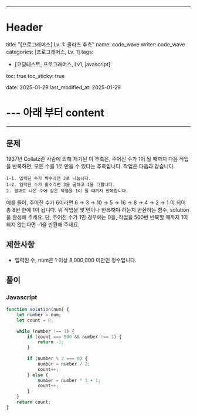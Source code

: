 
---
# Header
title: "[프로그래머스] Lv. 1: 콜라츠 추측"
name: code_wave
writer: code_wave
categories: [프로그래머스, Lv. 1]
tags:
- [코딩테스트, 프로그래머스, Lv1, javascript]

toc: true
toc_sticky: true

date: 2025-01-29
last_modified_at: 2025-01-29

# --- 아래 부터 content
---

## 문제
1937년 Collatz란 사람에 의해 제기된 이 추측은, 주어진 수가 1이 될 때까지 다음 작업을 반복하면, 모든 수를 1로 만들 수 있다는 추측입니다. 작업은 다음과 같습니다.

```
1-1. 입력된 수가 짝수라면 2로 나눕니다.
1-2. 입력된 수가 홀수라면 3을 곱하고 1을 더합니다.
2. 결과로 나온 수에 같은 작업을 1이 될 때까지 반복합니다.
```

예를 들어, 주어진 수가 6이라면 6 → 3 → 10 → 5 → 16 → 8 → 4 → 2 → 1 이 되어 총 8번 만에 1이 됩니다. 위 작업을 몇 번이나 반복해야 하는지 반환하는 함수, solution을 완성해 주세요. 단, 주어진 수가 1인 경우에는 0을, 작업을 500번 반복할 때까지 1이 되지 않는다면 –1을 반환해 주세요.

## 제한사항
- 입력된 수, num은 1 이상 8,000,000 미만인 정수입니다.

## 풀이
### Javascript
```js
function solution(num) {
    let number = num;
    let count = 0;
  
    while (number !== 1) {
        if (count === 500 && number !== 1) {
            return -1;
        }
  
        if (number % 2 === 0) {
            number = number / 2;
            count++;
        } else {
            number = number * 3 + 1;
            count++;
        }
    }
    return count;
}
```
